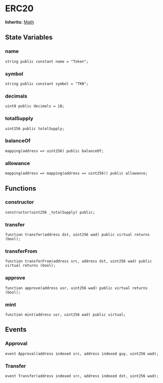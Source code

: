 # ERC20
**Inherits:**
[Math](/lib/solady/ext/wake/weird/Bytes32Metadata.sol/contract.Math.md)


## State Variables
### name

```solidity
string public constant name = "Token";
```


### symbol

```solidity
string public constant symbol = "TKN";
```


### decimals

```solidity
uint8 public decimals = 18;
```


### totalSupply

```solidity
uint256 public totalSupply;
```


### balanceOf

```solidity
mapping(address => uint256) public balanceOf;
```


### allowance

```solidity
mapping(address => mapping(address => uint256)) public allowance;
```


## Functions
### constructor


```solidity
constructor(uint256 _totalSupply) public;
```

### transfer


```solidity
function transfer(address dst, uint256 wad) public virtual returns (bool);
```

### transferFrom


```solidity
function transferFrom(address src, address dst, uint256 wad) public virtual returns (bool);
```

### approve


```solidity
function approve(address usr, uint256 wad) public virtual returns (bool);
```

### mint


```solidity
function mint(address usr, uint256 wad) public virtual;
```

## Events
### Approval

```solidity
event Approval(address indexed src, address indexed guy, uint256 wad);
```

### Transfer

```solidity
event Transfer(address indexed src, address indexed dst, uint256 wad);
```

